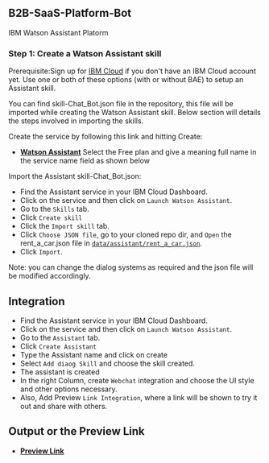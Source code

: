## B2B-SaaS-Platform-Bot
IBM Watson Assistant Platorm 

### Step 1: Create a Watson Assistant skill

Prerequisite:Sign up for [IBM Cloud](https://cloud.ibm.com/registration/) if you don't have an IBM Cloud account yet.
Use one or both of these options (with or without BAE) to setup an Assistant skill.

You can find skill-Chat_Bot.json file in the repository, this file will be imported while creating the Watson Assistant skill. 
Below section will details the steps involved in importing the skills.

Create the service by following this link and hitting Create:
* [**Watson Assistant**](https://cloud.ibm.com/catalog/services/watson-assistant)
Select the Free plan and give a meaning full name in the service name field as shown below

Import the Assistant skill-Chat_Bot.json:

* Find the Assistant service in your IBM Cloud Dashboard.
* Click on the service and then click on `Launch Watson Assistant`.
* Go to the `Skills` tab.
* Click `Create skill`
* Click the `Import skill` tab.
* Click `Choose JSON file`, go to your cloned repo dir, and `Open` the rent_a_car.json file in [`data/assistant/rent_a_car.json`](data/assistant/rent_a_car.json).
* Click `Import`.

Note: you can change the dialog systems as required and the json file will be modified accordingly. 

## Integration 

* Find the Assistant service in your IBM Cloud Dashboard.
* Click on the service and then click on `Launch Watson Assistant`.
* Go to the `Assistant` tab.
* Click `Create Assistant`
* Type the Assistant name and click on create 
* Select `Add diaog Skill` and choose the skill created. 
* The assistant is created 
* In the right Column, create `Webchat` integration and choose the 
  UI style and other options necessary. 
* Also, Add Preview `Link Integration`, where a link will be shown to try it out and share with others. 

## Output or the Preview Link 

* [**Preview Link**](https://web-chat.global.assistant.watson.cloud.ibm.com/preview.html?region=au-syd&integrationID=b6e32f7f-3a6d-4f51-b6b6-48d57e25e3bd&serviceInstanceID=595b2130-11fb-4a6e-85d7-e6c20300185b)
